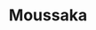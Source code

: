 ---
layout: recette
categories: [recettes]
hidden: true
lang: fr
title: Moussaka
type: sel
pour: pour 4 personnes
ingredients: 
  - nom: aubergines
    qte: 2
  - nom: boeuf haché
    qte: 400
    unite: gr
  - nom: ail
    qte: 4
    unite: gousses
  - nom: oignon
    qte: 1
  - nom: tomates en conserve
    qte: 400
    unite: gr
  - nom: fromage rapé
    qte: au goût
  - nom: farine
    qte: 75
    unite: gr
  - nom: beurre
    qte: 75
    unite: gr
  - nom: lait
    qte: 750
    unite: mL
  - nom: persil plat
    qte: au goût
  - nom: paprika
    qte: au goût
preconditions:
  - Préchauffer le four à 180°C
  - Couper les aubergines en rondelles d'épaisseur égale
etapes:
  - label: "Préparation 1/4 : Aubergines"
    details:
      - Saler les rondelles d'aubergine et les laisser dégorger 15 minutes
      - Les huiler 
      - Les faire cuire au four à 180°C pendant 20 minutes 
  - label: "Préparation 2/4 : Autres Ingrédients"
    details:
      - Faire revenir l'oignon avec le boeuf haché
      - Ajouter le paprika, les tomates et l'ail
      - Mijoter pendant 15 minutes
      - Ajouter le persil
  - label: "Préparation 3/4 : Béchamel"
    details:
      - label: Faire la béchamel
        link: /recettes/bechamel
  - label: "Préparation 4/4 : Assemblage"
    details:
      - Frotter le plat avec une gousse d'ail
      - Ajouter la viande
      - Ajouter un peu de béchamel
      - Ajouter les rondelles d'aubergines
      - Ajouter le reste de la béchamel
      - Parsemer de fromage rapé
cuisson: 
  - Cuire 15 minutes à 210°C
  - Cuire 30 minutes à 150°C
  - Le dessus doit être bien gratiné
notes:
  - La quantité d'aubergines dépend de la taille du plat
---